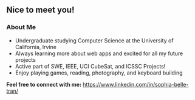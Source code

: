 ## Nice to meet you!
### About Me
- Undergraduate studying Computer Science at the University of California, Irvine
- Always learning more about web apps and excited for all my future projects
- Active part of SWE, IEEE, UCI CubeSat, and ICSSC Projects!
- Enjoy playing games, reading, photography, and keyboard building

**Feel free to connect with me:** https://www.linkedin.com/in/sophia-belle-tran/
